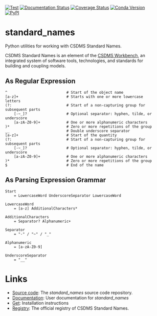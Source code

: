 [![Test](https://github.com/csdms/standard_names/actions/workflows/test.yml/badge.svg)](https://github.com/csdms/standard_names/actions/workflows/test.yml)
[![Documentation Status](https://readthedocs.org/projects/standard-names/badge/?version=latest)](http://standard-names.readthedocs.io/en/latest/?badge=latest)
[![Coverage Status](https://coveralls.io/repos/github/csdms/standard_names/badge.svg?branch=master)](https://coveralls.io/github/csdms/standard_names?branch=master)
[![Conda Version](https://img.shields.io/conda/vn/conda-forge/standard_names.svg)](https://anaconda.org/conda-forge/standard_names)
[![PyPI](https://img.shields.io/pypi/v/standard_names)](https://pypi.org/project/standard_names)


# standard_names

Python utilities for working with CSDMS Standard Names.

CSDMS Standard Names is an element of the [CSDMS Workbench](https://csdms.colorado.edu/wiki/Workbench),
an integrated system of software tools, technologies, and standards
for building and coupling models.

## As Regular Expression

```
^                           # Start of the object name
[a-z]+                      # Starts with one or more lowercase letters
(?:                         # Start of a non-capturing group for subsequent parts
    [-~_]?                  # Optional separator: hyphen, tilde, or underscore
    [a-zA-Z0-9]+            # One or more alphanumeric characters
)*                          # Zero or more repetitions of the group
__                          # Double underscore separator
[a-z]+                      # Start of the quantity
(?:                         # Start of a non-capturing group for subsequent parts
    [-~_]?                  # Optional separator: hyphen, tilde, or underscore
    [a-zA-Z0-9]+            # One or more alphanumeric characters
)*                          # Zero or more repetitions of the group
$                           # End of the name
```

## As Parsing Expression Grammar

```peg
Start
    = LowercaseWord UnderscoreSeparator LowercaseWord

LowercaseWord
    = [a-z] AdditionalCharacters*

AdditionalCharacters
    = Separator? Alphanumeric+

Separator
    = "-" / "~" / "_"

Alphanumeric
    = [a-zA-Z0-9]

UnderscoreSeparator
    = "__"
```

# Links

*  [Source code](http://github.com/csdms/standard_names): The
   *standard_names* source code repository.
*  [Documentation](http://standard-names.readthedocs.io/): User documentation
   for *standard_names*
*  [Get](http://standard-names.readthedocs.io/en/latest/getting.html):
   Installation instructions
*  [Registry](http://github.com/csdms/standard_names_registry): The
   official registry of CSDMS Standard Names.
